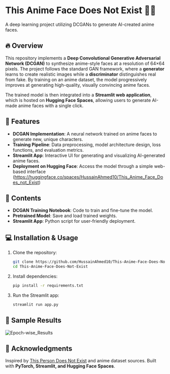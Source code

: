 # This Anime Face Does Not Exist 🎨🤖  

A deep learning project utilizing DCGANs to generate AI-created anime faces.  

## 🔥 Overview  
This repository implements a **Deep Convolutional Generative Adversarial Network (DCGAN)** to synthesize anime-style faces at a resolution of 64×64 pixels. The project follows the standard GAN framework, where a **generator** learns to create realistic images while a **discriminator** distinguishes real from fake. By training on an anime dataset, the model progressively improves at generating high-quality, visually convincing anime faces.  

The trained model is then integrated into a **Streamlit web application**, which is hosted on **Hugging Face Spaces**, allowing users to generate AI-made anime faces with a single click.  

## 🚀 Features  
- **DCGAN Implementation**: A neural network trained on anime faces to generate new, unique characters.  
- **Training Pipeline**: Data preprocessing, model architecture design, loss functions, and evaluation metrics.  
- **Streamlit App**: Interactive UI for generating and visualizing AI-generated anime faces.  
- **Deployment on Hugging Face**: Access the model through a simple web-based interface (https://huggingface.co/spaces/HussainAhmed10/This_Anime_Face_Does_not_Exist)

## 📂 Contents  
- **DCGAN Training Notebook**: Code to train and fine-tune the model.  
- **Pretrained Model**: Save and load trained weights.  
- **Streamlit App**: Python script for user-friendly deployment.  

## 💻 Installation & Usage  
1. Clone the repository:  
   ```bash  
   git clone https://github.com/HussainAhmed10/This-Anime-Face-Does-Not-Exist.git  
   cd This-Anime-Face-Does-Not-Exist  
   ```  
2. Install dependencies:  
   ```bash  
   pip install -r requirements.txt  
   ```  
3. Run the Streamlit app:  
   ```bash  
   streamlit run app.py  
   ```  

## 📸 Sample Results  
![Epoch-wise_Results](https://github.com/user-attachments/assets/32d44fcf-c058-4573-93b3-b5dd478f435c)




## 📜 Acknowledgments  
Inspired by [This Person Does Not Exist](https://thispersondoesnotexist.com/) and anime dataset sources. Built with **PyTorch, Streamlit, and Hugging Face Spaces**.  
